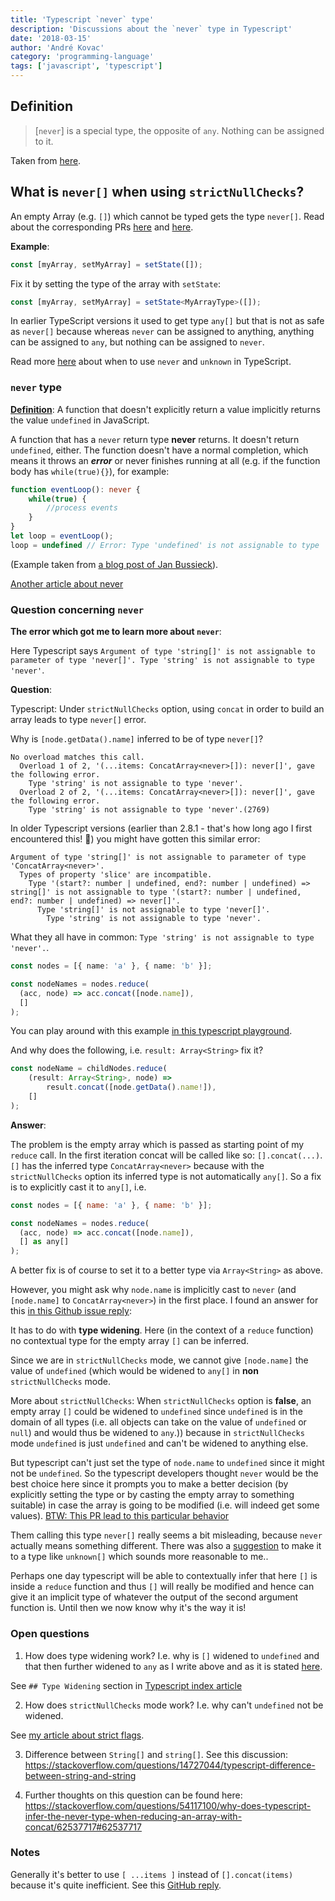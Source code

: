 ```yaml
---
title: 'Typescript `never` type'
description: 'Discussions about the `never` type in Typescript'
date: '2018-03-15'
author: 'André Kovac'
category: 'programming-language'
tags: ['javascript', 'typescript']
---
```


## Definition

> [`never`] is a special type, the opposite of `any`. Nothing can be assigned to it.

Taken from [here](https://medium.com/dailyjs/typescript-create-a-condition-based-subset-types-9d902cea5b8c).

## What is `never[]` when using `strictNullChecks`?

An empty Array (e.g. `[]`) which cannot be typed gets the type `never[]`. Read about the corresponding PRs [here](https://github.com/microsoft/TypeScript/pull/8944) and [here](https://github.com/microsoft/TypeScript/pull/8907).

**Example**:

```ts
const [myArray, setMyArray] = setState([]);
```

Fix it by setting the type of the array with `setState`:

```ts
const [myArray, setMyArray] = setState<MyArrayType>([]);
```

In earlier TypeScript versions it used to get type `any[]` but that is not as safe as `never[]` because whereas `never` can be assigned to anything, anything can be assigned to `any`, but nothing can be assigned to `never`.

Read more [here](https://blog.logrocket.com/when-to-use-never-and-unknown-in-typescript-5e4d6c5799ad/) about when to use `never` and `unknown` in TypeScript.

### `never` type

**[Definition](https://basarat.gitbooks.io/typescript/docs/types/never.html)**: A function that doesn't explicitly return a value implicitly returns the value `undefined` in JavaScript.

A function that has a `never` return type **never** returns. It doesn't return `undefined`, either. The function doesn't have a normal completion, which means it throws an ***error*** or never finishes running at all (e.g. if the function body has `while(true){}`), for example:

```ts
function eventLoop(): never {
    while(true) {
       	//process events
    }
}
let loop = eventLoop();
loop = undefined // Error: Type 'undefined' is not assignable to type 'never'.
```

(Example taken from [a blog post of Jan Bussieck](https://www.bussieck.com/typescript-types-with-complex-properties/)).

[Another article about never](https://blog.mariusschulz.com/2016/11/18/typescript-2-0-the-never-type)

### Question concerning `never`

**The error which got me to learn more about `never`**:

Here Typescript says `Argument of type 'string[]' is not assignable to parameter of type 'never[]'. Type 'string' is not assignable to type 'never'`.

**Question**:

Typescript: Under `strictNullChecks` option, using `concat` in order to build an array leads to type `never[]` error.

Why is `[node.getData().name]` inferred to be of type `never[]`?

```bash-output
No overload matches this call.
  Overload 1 of 2, '(...items: ConcatArray<never>[]): never[]', gave the following error.
    Type 'string' is not assignable to type 'never'.
  Overload 2 of 2, '(...items: ConcatArray<never>[]): never[]', gave the following error.
    Type 'string' is not assignable to type 'never'.(2769)
```

In older Typescript versions (earlier than 2.8.1 - that's how long ago I first encountered this! 😬) you might have gotten this similar error:

```bash-output
Argument of type 'string[]' is not assignable to parameter of type 'ConcatArray<never>'.
  Types of property 'slice' are incompatible.
    Type '(start?: number | undefined, end?: number | undefined) => string[]' is not assignable to type '(start?: number | undefined, end?: number | undefined) => never[]'.
      Type 'string[]' is not assignable to type 'never[]'.
        Type 'string' is not assignable to type 'never'.
```

What they all have in common: `Type 'string' is not assignable to type 'never'.`.

```ts
const nodes = [{ name: 'a' }, { name: 'b' }];

const nodeNames = nodes.reduce(
  (acc, node) => acc.concat([node.name]),
  []
);
```

You can play around with this example [in this typescript playground](https://www.typescriptlang.org/play/?ssl=7&ssc=1&pln=1&pc=1#code/MYewdgzgLgBGIBMCmEYF4YG0DecCGAtkgFwwDkeZMAvgDQy5iEnkBGV1AugNwBQvoSLHjIAcs1QYRKAHQAnJAgCuwJAApeMGGrzBg9aQEp0APhi7gMwcDxQ1maTKZFOh2pqydehvkA).

And why does the following, i.e. `result: Array<String>` fix it?

```js
const nodeName = childNodes.reduce(
    (result: Array<String>, node) =>
        result.concat([node.getData().name!]),
    []
);
```

**Answer**:

The problem is the empty array which is passed as starting point of my `reduce` call. In the first iteration concat will be called like so: `[].concat(...)`. `[]` has the inferred type `ConcatArray<never>` because with the `strictNullChecks` option its inferred type is not automatically `any[]`. So a fix is to explicitly cast it to `any[]`, i.e.

```js
const nodes = [{ name: 'a' }, { name: 'b' }];

const nodeNames = nodes.reduce(
  (acc, node) => acc.concat([node.name]),
  [] as any[]
);
```

A better fix is of course to set it to a better type via `Array<String>` as above.

However, you might ask why `node.name` is implicitly cast to `never` (and `[node.name]` to `ConcatArray<never>`) in the first place. I found an answer for this [in this Github issue reply](https://github.com/Microsoft/TypeScript/issues/10479#issuecomment-241559296):

It has to do with **type widening**. Here (in the context of a `reduce` function) no contextual type for the empty array `[]` can be inferred.

Since we are in `strictNullChecks` mode, we cannot give `[node.name]` the value of `undefined` (which would be widened to `any[]` in **non** `strictNullChecks` mode.

More about `strictNullChecks`: When `strictNullChecks` option is **false**, an empty array `[]` could be widened to `undefined` since `undefined` is in the domain of all types (i.e. all objects can take on the value of `undefined` or `null`) and would thus be widened to `any`.)) because in `strictNullChecks` mode `undefined` is just `undefined` and can't be widened to anything else.

But typescript can't just set the type of `node.name` to `undefined` since it might not be `undefined`. So the typescript developers thought `never` would be the best choice here since it prompts you to make a better decision (by explicitly setting the type or by casting the empty array to something suitable) in case the array is going to be modified (i.e. will indeed get some values). [BTW: This PR lead to this particular behavior](https://github.com/Microsoft/TypeScript/pull/8944)

Them calling this type `never[]` really seems a bit misleading, because `never` actually means something different. There was also a [suggestion](https://github.com/Microsoft/TypeScript/pull/8944) to make it to a type like `unknown[]` which sounds more reasonable to me..

Perhaps one day typescript will be able to contextually infer that here `[]` is inside a `reduce` function and thus `[]` will really be modified and hence can give it an implicit type of whatever the output of the second argument function is.
Until then we now know why it's the way it is!

### Open questions

1. How does type widening work? I.e. why is `[]` widened to `undefined` and that then further widened to `any` as I write above and as it is stated [here](https://github.com/Microsoft/TypeScript/issues/10479#issuecomment-241559296).

  See `## Type Widening` section in [Typescript index article](./index.md)

2. How does `strictNullChecks` mode work? I.e. why can't `undefined` not be widened.

  See [my article about strict flags](./strict-flags.md).

3. Difference between `String[]` and `string[]`. See this discussion: https://stackoverflow.com/questions/14727044/typescript-difference-between-string-and-string

4. Further thoughts on this question can be found here: https://stackoverflow.com/questions/54117100/why-does-typescript-infer-the-never-type-when-reducing-an-array-with-concat/62537717#62537717

### Notes

Generally it's better to use `[ ...items ]` instead of `[].concat(items)` because it's quite inefficient. See this [GitHub reply](https://github.com/Microsoft/TypeScript/issues/10479#issuecomment-324271498).